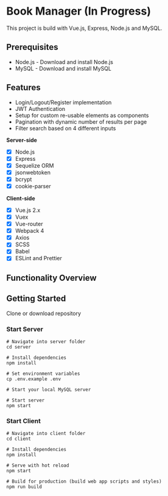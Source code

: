 # Book Manager (In Progress)
This project is build with Vue.js, Express, Node.js and MySQL.

## Prerequisites
  * Node.js - Download and install Node.js
  * MySQL - Download and install MySQL

## Features
* Login/Logout/Register implementation
* JWT Authentication
* Setup for custom re-usable elements as components 
* Pagination with dynamic number of results per page
* Filter search based on 4 different inputs

**Server-side**
* [x] Node.js
* [x] Express
* [x] Sequelize ORM
* [x] jsonwebtoken
* [x] bcrypt
* [x] cookie-parser

**Client-side**
* [x] Vue.js 2.x
* [x] Vuex
* [x] Vue-router
* [x] Webpack 4
* [x] Axios
* [x] SCSS
* [x] Babel
* [x] ESLint and Prettier

## Functionality Overview


## Getting Started
Clone or download repository

### Start Server
```
# Navigate into server folder
cd server

# Install dependencies
npm install

# Set environment variables
cp .env.example .env

# Start your local MySQL server

# Start server
npm start

```


### Start Client
```
# Navigate into client folder
cd client

# Install dependencies
npm install

# Serve with hot reload
npm start

# Build for production (build web app scripts and styles)
npm run build

```
